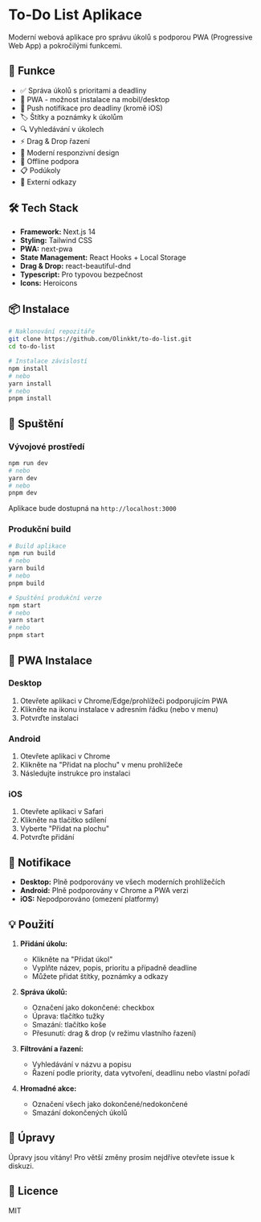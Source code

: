 # To-Do List Aplikace

Moderní webová aplikace pro správu úkolů s podporou PWA (Progressive Web App) a pokročilými funkcemi.

## 🚀 Funkce

- ✅ Správa úkolů s prioritami a deadliny
- 📱 PWA - možnost instalace na mobil/desktop
- 🔔 Push notifikace pro deadliny (kromě iOS)
- 🏷️ Štítky a poznámky k úkolům
- 🔍 Vyhledávání v úkolech
- ⚡ Drag & Drop řazení
- 🎨 Moderní responzivní design
- 💾 Offline podpora
- 📋 Podúkoly
- 🔗 Externí odkazy

## 🛠️ Tech Stack

- **Framework:** Next.js 14
- **Styling:** Tailwind CSS
- **PWA:** next-pwa
- **State Management:** React Hooks + Local Storage
- **Drag & Drop:** react-beautiful-dnd
- **Typescript:** Pro typovou bezpečnost
- **Icons:** Heroicons

## 📦 Instalace

```bash
# Naklonování repozitáře
git clone https://github.com/Olinkkt/to-do-list.git
cd to-do-list

# Instalace závislostí
npm install
# nebo
yarn install
# nebo
pnpm install
```

## 🚀 Spuštění

### Vývojové prostředí

```bash
npm run dev
# nebo
yarn dev
# nebo
pnpm dev
```

Aplikace bude dostupná na `http://localhost:3000`

### Produkční build

```bash
# Build aplikace
npm run build
# nebo
yarn build
# nebo
pnpm build

# Spuštění produkční verze
npm start
# nebo
yarn start
# nebo
pnpm start
```

## 📱 PWA Instalace

### Desktop
1. Otevřete aplikaci v Chrome/Edge/prohlížeči podporujícím PWA
2. Klikněte na ikonu instalace v adresním řádku (nebo v menu)
3. Potvrďte instalaci

### Android
1. Otevřete aplikaci v Chrome
2. Klikněte na "Přidat na plochu" v menu prohlížeče
3. Následujte instrukce pro instalaci

### iOS
1. Otevřete aplikaci v Safari
2. Klikněte na tlačítko sdílení
3. Vyberte "Přidat na plochu"
4. Potvrďte přidání

## 🔔 Notifikace

- **Desktop:** Plně podporovány ve všech moderních prohlížečích
- **Android:** Plně podporovány v Chrome a PWA verzi
- **iOS:** Nepodporováno (omezení platformy)

## 💡 Použití

1. **Přidání úkolu:**
   - Klikněte na "Přidat úkol"
   - Vyplňte název, popis, prioritu a případně deadline
   - Můžete přidat štítky, poznámky a odkazy

2. **Správa úkolů:**
   - Označení jako dokončené: checkbox
   - Úprava: tlačítko tužky
   - Smazání: tlačítko koše
   - Přesunutí: drag & drop (v režimu vlastního řazení)

3. **Filtrování a řazení:**
   - Vyhledávání v názvu a popisu
   - Řazení podle priority, data vytvoření, deadlinu nebo vlastní pořadí

4. **Hromadné akce:**
   - Označení všech jako dokončené/nedokončené
   - Smazání dokončených úkolů

## 🤝 Úpravy

Úpravy jsou vítány! Pro větší změny prosím nejdříve otevřete issue k diskuzi.

## 📄 Licence

MIT
